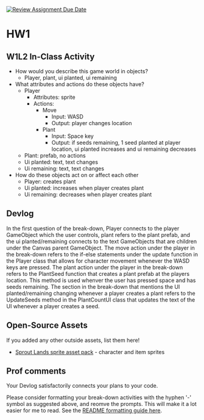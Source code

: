 [![Review Assignment Due Date](https://classroom.github.com/assets/deadline-readme-button-22041afd0340ce965d47ae6ef1cefeee28c7c493a6346c4f15d667ab976d596c.svg)](https://classroom.github.com/a/MjLLqDcN)
# HW1
## W1L2 In-Class Activity

- How would you describe this game world in objects?
    - Player, plant, ui planted, ui remaining
- What attributes and actions do these objects have?
    - Player
        - Attributes: sprite
        - Actions: 
            - Move
                - Input: WASD
                - Output: player changes location
            - Plant
                - Input: Space key
                - Output: if seeds remaining, 1 seed planted at player location, ui planted increases and ui remaining decreases
    - Plant: prefab, no actions
    - Ui planted: text, text changes
    - Ui remaining: text, text changes
- How do these objects act on or affect each other
    - Player: creates plant
    - Ui planted: increases when player creates plant
    - Ui remaining: decreases when player creates plant


## Devlog

In the first question of the break-down, Player connects to the player GameObject which the user controls, plant refers to the plant prefab, and the ui planted/remaining connects to the text GameObjects that are children under the Canvas parent GameObject. The move action under the player in the break-down refers to the if-else statements under the update function in the Player class that allows for character movement whenever the WASD keys are pressed. The plant action under the player in the break-down refers to the PlantSeed function that creates a plant prefab at the players location. This method is used whenver the user has pressed space and has seeds remaining. The section in the break-down that mentions the UI planted/remaining changing whenever a player creates a plant refers to the UpdateSeeds method in the PlantCountUI class that updates the text of the UI whenever a player creates a seed. 


## Open-Source Assets
If you added any other outside assets, list them here!
- [Sprout Lands sprite asset pack](https://cupnooble.itch.io/sprout-lands-asset-pack) - character and item sprites

## Prof comments
Your Devlog satisfactorily connects your plans to your code.

Please consider formatting your break-down activities with the hyphen '-' symbol as suggested above, and reomve the prompts. This will make it a lot easier for me to read. See the [README formatting guide here](https://docs.github.com/en/get-started/writing-on-github/getting-started-with-writing-and-formatting-on-github/basic-writing-and-formatting-syntax).
